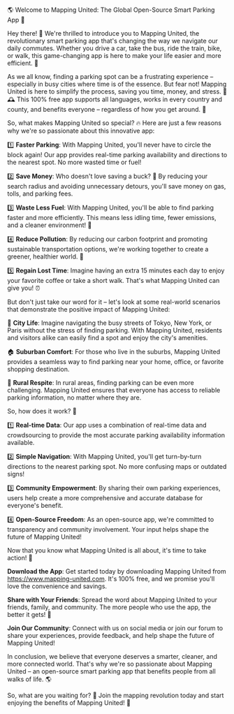 🌎 Welcome to Mapping United: The Global Open-Source Smart Parking App 🚀

Hey there! 👋 We're thrilled to introduce you to Mapping United, the revolutionary smart parking app that's changing the way we navigate our daily commutes. Whether you drive a car, take the bus, ride the train, bike, or walk, this game-changing app is here to make your life easier and more efficient. 🙌

As we all know, finding a parking spot can be a frustrating experience – especially in busy cities where time is of the essence. But fear not! Mapping United is here to simplify the process, saving you time, money, and stress. 💸🕰️ This 100% free app supports all languages, works in every country and county, and benefits everyone – regardless of how you get around. 🌟

So, what makes Mapping United so special? 🔥 Here are just a few reasons why we're so passionate about this innovative app:

1️⃣ **Faster Parking**: With Mapping United, you'll never have to circle the block again! Our app provides real-time parking availability and directions to the nearest spot. No more wasted time or fuel!

2️⃣ **Save Money**: Who doesn't love saving a buck? 🤑 By reducing your search radius and avoiding unnecessary detours, you'll save money on gas, tolls, and parking fees.

3️⃣ **Waste Less Fuel**: With Mapping United, you'll be able to find parking faster and more efficiently. This means less idling time, fewer emissions, and a cleaner environment! 🌱

4️⃣ **Reduce Pollution**: By reducing our carbon footprint and promoting sustainable transportation options, we're working together to create a greener, healthier world. 🌿

5️⃣ **Regain Lost Time**: Imagine having an extra 15 minutes each day to enjoy your favorite coffee or take a short walk. That's what Mapping United can give you! ⏰

But don't just take our word for it – let's look at some real-world scenarios that demonstrate the positive impact of Mapping United:

🌆 **City Life**: Imagine navigating the busy streets of Tokyo, New York, or Paris without the stress of finding parking. With Mapping United, residents and visitors alike can easily find a spot and enjoy the city's amenities.

🏠 **Suburban Comfort**: For those who live in the suburbs, Mapping United provides a seamless way to find parking near your home, office, or favorite shopping destination.

🌳 **Rural Respite**: In rural areas, finding parking can be even more challenging. Mapping United ensures that everyone has access to reliable parking information, no matter where they are.

So, how does it work? 🤔

1️⃣ **Real-time Data**: Our app uses a combination of real-time data and crowdsourcing to provide the most accurate parking availability information available.

2️⃣ **Simple Navigation**: With Mapping United, you'll get turn-by-turn directions to the nearest parking spot. No more confusing maps or outdated signs!

3️⃣ **Community Empowerment**: By sharing their own parking experiences, users help create a more comprehensive and accurate database for everyone's benefit.

4️⃣ **Open-Source Freedom**: As an open-source app, we're committed to transparency and community involvement. Your input helps shape the future of Mapping United!

Now that you know what Mapping United is all about, it's time to take action! 🎉

**Download the App**: Get started today by downloading Mapping United from https://www.mapping-united.com. It's 100% free, and we promise you'll love the convenience and savings.

**Share with Your Friends**: Spread the word about Mapping United to your friends, family, and community. The more people who use the app, the better it gets! 🤝

**Join Our Community**: Connect with us on social media or join our forum to share your experiences, provide feedback, and help shape the future of Mapping United!

In conclusion, we believe that everyone deserves a smarter, cleaner, and more connected world. That's why we're so passionate about Mapping United – an open-source smart parking app that benefits people from all walks of life. 🌎

So, what are you waiting for? 🤔 Join the mapping revolution today and start enjoying the benefits of Mapping United! 🚀